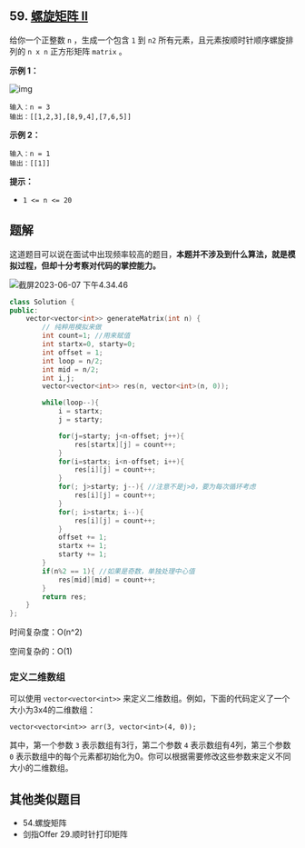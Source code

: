 ## 59. [螺旋矩阵 II](https://leetcode.cn/problems/spiral-matrix-ii/)

给你一个正整数 `n` ，生成一个包含 `1` 到 `n2` 所有元素，且元素按顺时针顺序螺旋排列的 `n x n` 正方形矩阵 `matrix` 。

 

**示例 1：**

![img](https://cdn.jsdelivr.net/gh/WaNg-2-29/image/202306071235597.jpg)

```
输入：n = 3
输出：[[1,2,3],[8,9,4],[7,6,5]]
```

**示例 2：**

```
输入：n = 1
输出：[[1]]
```

 

**提示：**

- `1 <= n <= 20`





## 题解

这道题目可以说在面试中出现频率较高的题目，**本题并不涉及到什么算法，就是模拟过程，但却十分考察对代码的掌控能力。**

![截屏2023-06-07 下午4.34.46](https://cdn.jsdelivr.net/gh/WaNg-2-29/image/202306071634101.png)

```c++
class Solution {
public:
    vector<vector<int>> generateMatrix(int n) {
        // 纯粹用模拟来做
        int count=1; //用来赋值
        int startx=0, starty=0;
        int offset = 1;
        int loop = n/2;
        int mid = n/2;
        int i,j;
        vector<vector<int>> res(n, vector<int>(n, 0));

        while(loop--){
            i = startx;
            j = starty;

            for(j=starty; j<n-offset; j++){
                res[startx][j] = count++;
            }
            for(i=startx; i<n-offset; i++){
                res[i][j] = count++;
            }
            for(; j>starty; j--){ //注意不是j>0，要为每次循环考虑
                res[i][j] = count++;
            }
            for(; i>startx; i--){
                res[i][j] = count++;
            }
            offset += 1;
            startx += 1;
            starty += 1;
        }
        if(n%2 == 1){ //如果是奇数，单独处理中心值
            res[mid][mid] = count++;
        }
        return res;
    }
};
```

时间复杂度：O(n^2)

空间复杂的：O(1)



### 定义二维数组

可以使用 `vector<vector<int>>` 来定义二维数组。例如，下面的代码定义了一个大小为3x4的二维数组：

```
vector<vector<int>> arr(3, vector<int>(4, 0));
```

其中，第一个参数 `3` 表示数组有3行，第二个参数 `4` 表示数组有4列，第三个参数 `0` 表示数组中的每个元素都初始化为0。你可以根据需要修改这些参数来定义不同大小的二维数组。



## 其他类似题目

- 54.螺旋矩阵
- 剑指Offer 29.顺时针打印矩阵





